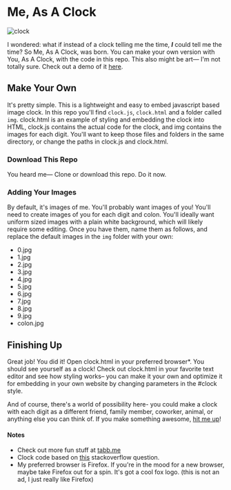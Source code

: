 # Me, As A Clock

![clock](https://raw.githubusercontent.com/taylortabb/clock-me/master/docs/clock.gif)

I wondered: what if instead of a clock telling me the time, ***I*** could tell me the time? So Me, As A Clock, was born. You can make your own version with You, As A Clock, with the code in this repo. This also might be art— I'm not totally sure. Check out a demo of it [here](http://go.tabb.me/me-as-a-clock/).

## Make Your Own

It's pretty simple. This is a lightweight and easy to embed javascript based image clock. In this repo you'll find `clock.js`, `clock.html` and a folder called `img`. clock.html is an example of styling and embedding the clock into HTML, clock.js contains the actual code for the clock, and img contains the images for each digit. You'll want to keep those files and folders in the same directory, or change the paths in clock.js and clock.html. 

### Download This Repo

You heard me— Clone or download this repo. Do it now. 

### Adding Your Images

By default, it's images of me. You'll probably want images of you! You'll need to create images of you for each digit and colon. You'll ideally want uniform sized images with a plain white background, which will likely require some editing. Once you have them, name them as follows, and replace the default images in the `img` folder with your own:

- 0.jpg
- 1.jpg 
- 2.jpg
- 3.jpg
- 4.jpg
- 5.jpg
- 6.jpg
- 7.jpg
- 8.jpg
- 9.jpg
- colon.jpg

## Finishing Up

Great job! You did it! Open clock.html in your preferred browser*. You should see yourself as a clock! Check out clock.html in your favorite text editor and see how styling works– you can make it your own and optimize it for embedding in your own website by changing parameters in the #clock style.

And of course, there's a world of possibility here- you could make a clock with each digit as a different friend, family member, coworker, animal, or anything else you can think of. If you make something awesome, [hit me up](https://www.tabb.me/about)!

#### Notes

- Check out more fun stuff at [tabb.me](https://www.tabb.me/)
- Clock code based on [this](https://stackoverflow.com/questions/42964421/digital-clock-with-images) stackoverflow question.
- My preferred browser is Firefox. If you're in the mood for a new browser, maybe take Firefox out for a spin. It's got a cool fox logo. (this is not an ad, I just really like Firefox)
